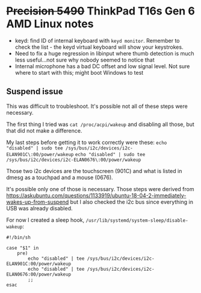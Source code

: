 # ~~Precision 5490~~ ThinkPad T16s Gen 6 AMD Linux notes

- keyd: find ID of internal keyboard with `keyd monitor`. Remember to check the list - the keyd virtual keyboard will show your keystrokes.
- Need to fix a huge regression in libinput where thumb detection is much less useful...not sure why nobody seemed to notice that
- Internal microphone has a bad DC offset and low signal level. Not sure where to start with this; might boot Windows to test

## Suspend issue
This was difficult to troubleshoot. It's possible not all of these steps were necessary.

The first thing I tried was `cat /proc/acpi/wakeup` and disabling all those, but that did not make a difference.

My last steps before getting it to work correctly were these:
`echo "disabled" | sudo tee /sys/bus/i2c/devices/i2c-ELAN901C\:00/power/wakeup`
`echo "disabled" | sudo tee /sys/bus/i2c/devices/i2c-ELAN0676\:00/power/wakeup`

Those two i2c devices are the touchscreen (901C) and what is listed in dmesg as a touchpad and a mouse (0676).

It's possible only one of those is necessary. Those steps were derived from https://askubuntu.com/questions/1133919/ubuntu-18-04-2-immediately-wakes-up-from-suspend but I also checked the i2c bus since everything in USB was already disabled.

For now I created a sleep hook, `/usr/lib/systemd/system-sleep/disable-wakeup`:

```
#!/bin/sh

case "$1" in
    pre)
        echo "disabled" | tee /sys/bus/i2c/devices/i2c-ELAN901C:00/power/wakeup
        echo "disabled" | tee /sys/bus/i2c/devices/i2c-ELAN0676:00/power/wakeup
        ;;
esac
```
